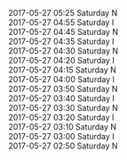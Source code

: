 2017-05-27 05:25 Saturday  N  
2017-05-27 04:55 Saturday  I  
2017-05-27 04:45 Saturday  N  
2017-05-27 04:35 Saturday  I  
2017-05-27 04:30 Saturday  N  
2017-05-27 04:20 Saturday  I  
2017-05-27 04:15 Saturday  N  
2017-05-27 04:00 Saturday  I  
2017-05-27 03:50 Saturday  N  
2017-05-27 03:40 Saturday  I  
2017-05-27 03:30 Saturday  N  
2017-05-27 03:20 Saturday  I  
2017-05-27 03:10 Saturday  N  
2017-05-27 03:00 Saturday  I  
2017-05-27 02:50 Saturday  N  
